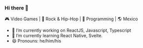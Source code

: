 ### Hi there 👋
🎮 Video Games | 🎼 Rock & Hip-Hop | 💙 Programming | 🌎 Mexico

- 🔭 I’m currently working on ReactJS, Javascript, Typescript
- 🌱 I’m currently learning React Native, Svelte.
- 😄 Pronouns: he/him/his

<!--
**dorian-morones/dorian-morones** is a ✨ _special_ ✨ repository because its `README.md` (this file) appears on your GitHub profile.

Here are some ideas to get you started:

- 🔭 I’m currently working on ...
- 🌱 I’m currently learning ...
- 👯 I’m looking to collaborate on ...
- 🤔 I’m looking for help with ...
- 💬 Ask me about ...
- 📫 How to reach me: ...
- 😄 Pronouns: ...
- ⚡ Fun fact: ...
-->

